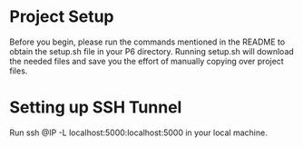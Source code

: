 # Project Setup
Before you begin, please run the commands mentioned in the README to obtain the setup.sh file in your P6 directory. Running setup.sh will download the needed files and save you the effort of manually copying over project files.

# Setting up SSH Tunnel
Run ssh <USER>@IP -L localhost:5000:localhost:5000 in your local machine. 
